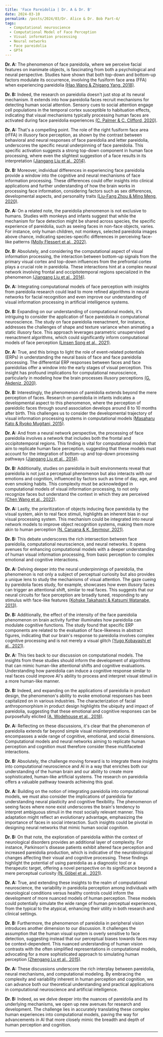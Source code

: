 ```yaml
---
title: 'Face Pareidolia | Dr. A & Dr. B'
date: 2024-03-10
permalink: /posts/2024/03/Dr. Alice & Dr. Bob Part-4/
tags:
  - Computational neuroscience
  - Computational Model of Face Perception
  - Visual information processing
  - Neural networks
  - Face pareidolia
  - GPT4
---
```


**Dr. A:** The phenomenon of face pareidolia, where we perceive facial features on inanimate objects, is fascinating from both a psychological and neural perspective. Studies have shown that both top-down and bottom-up factors modulate its occurrence, involving the fusiform face area (FFA) when experiencing pareidolia [(Hao Wang & Zhigang Yang, 2018)](https://consensus.app/papers/face-pareidolia-mechanism-wang/01031e87796f509785f53b035f5d7445/?utm_source=chatgpt).

**Dr. B:** Indeed, the research on pareidolia doesn't just stop at its neural mechanism. It extends into how pareidolia faces recruit mechanisms for detecting human social attention. Sensory cues to social attention engage cell populations in the temporal cortex susceptible to habituation effects, indicating that visual mechanisms typically processing human faces are activated during face pareidolia experiences [(C. Palmer & C. Clifford, 2020)](https://consensus.app/papers/face-pareidolia-recruits-mechanisms-detecting-human-palmer/9125fbc47dde5b56ba01bcad20d37eef/?utm_source=chatgpt).

**Dr. A:** That's a compelling point. The role of the right fusiform face area (rFFA) in illusory face perception, as shown by the contrast between behavioral and neural responses of face pareidolia and letter pareidolia, underscores the specific neural underpinning of face pareidolia. This specific activation suggests a strong top-down component in human face processing, where even the slightest suggestion of a face results in its interpretation [(Jiangang Liu et al., 2014)](https://consensus.app/papers/seeing-jesus-neural-behavioral-correlates-face-liu/0bd7a994ef8d5fd9887766eb8a1efbc9/?utm_source=chatgpt).

**Dr. B:** Moreover, individual differences in experiencing face pareidolia provide a window into the cognitive and neural mechanisms of face information processing. These differences could offer insights into clinical applications and further understanding of how the brain works in processing face information, considering factors such as sex differences, developmental aspects, and personality traits [(Liu-Fang Zhou & Ming Meng, 2020)](https://consensus.app/papers/face-individual-differences-face-pareidolia-zhou/7fe99ab8c9d8507aa4db0df1ea5b5555/?utm_source=chatgpt).

**Dr. A:** On a related note, the pareidolia phenomenon is not exclusive to humans. Studies with monkeys and infants suggest that while the mechanism for face detection might be shared across species, the specific experience of pareidolia, such as seeing faces in non-face objects, varies. For instance, only human children, not monkeys, selected pareidolia images above chance, indicating species-specific differences in perceiving face-like patterns [(Molly Flessert et al., 2022)](https://consensus.app/papers/assessing-perception-face-pareidolia-children-homo-flessert/b0030b9cf6f0542bb6c20b392ad8ad5a/?utm_source=chatgpt).

**Dr. B:** Absolutely, and considering the computational aspect of visual information processing, the interaction between bottom-up signals from the primary visual cortex and top-down influences from the prefrontal cortex plays a crucial role in pareidolia. These interactions hint at a complex neural network involving frontal and occipitotemporal regions specialized in the phenomenon [(Jiangang Liu et al., 2014)](https://consensus.app/papers/seeing-jesus-neural-behavioral-correlates-face-liu/0bd7a994ef8d5fd9887766eb8a1efbc9/?utm_source=chatgpt).

**Dr. A:** Integrating computational models of face perception with insights from pareidolia research could lead to more refined algorithms in neural networks for facial recognition and even improve our understanding of visual information processing in artificial intelligence systems.

**Dr. B:** Expanding on our understanding of computational models, it's intriguing to consider the application of face pareidolia in computational neuroscience. The study on face pareidolia reenactment, for instance, addresses the challenges of shape and texture variance when animating a static illusory face. This approach leverages parametric unsupervised reenactment algorithms, which could significantly inform computational models of face perception [(Linsen Song et al., 2021)](https://consensus.app/papers/pareidolia-face-reenactment-song/39226fbe2a0c52a6a52f8e7d9ba71f7f/?utm_source=chatgpt).

**Dr. A:** True, and this brings to light the role of event-related potentials (ERPs) in understanding the neural basis of face and face pareidolia processing. The differential ERP responses between faces and face pareidolias offer a window into the early stages of visual perception. This insight has profound implications for computational neuroscience, particularly in modeling how the brain processes illusory perceptions [(G. Akdeniz, 2020)](https://consensus.app/papers/brain-activity-underlying-face-face-pareidolia-akdeniz/1061c73456535405b1bb98b62a799c84/?utm_source=chatgpt).

**Dr. B:** Interestingly, the phenomenon of pareidolia extends beyond the mere perception of faces. Research on pareidolia in infants indicates a developmental aspect to this phenomenon, where the perception of pareidolic faces through sound association develops around 8 to 10 months after birth. This challenges us to consider the developmental trajectory of visual information processing systems in computational models [(Masaharu Kato & Ryoko Mugitani, 2015)](https://consensus.app/papers/pareidolia-infants-kato/f43bc08cb07950d7a95757918b1e412a/?utm_source=chatgpt).

**Dr. A:** And from a neural network perspective, the processing of face pareidolia involves a network that includes both the frontal and occipitotemporal regions. This finding is vital for computational models that aim to replicate human face perception, suggesting that these models must account for the integration of bottom-up and top-down processing pathways [(Jiangang Liu et al., 2014)](https://consensus.app/papers/seeing-jesus-neural-behavioral-correlates-face-liu/0bd7a994ef8d5fd9887766eb8a1efbc9/?utm_source=chatgpt).

**Dr. B:** Additionally, studies on pareidolia in built environments reveal that pareidolia is not just a perceptual phenomenon but also interacts with our emotions and cognition, influenced by factors such as time of day, age, and even smoking habits. This complexity must be acknowledged in computational models of visual information processing, to not only recognize faces but understand the context in which they are perceived [(Chen Wang et al., 2022)](https://consensus.app/papers/pareidolia-built-environment-complex-phenomenological-wang/7dbf1c6301df56e981b9e3dba0d1cf77/?utm_source=chatgpt).

**Dr. A:** Lastly, the prioritization of objects inducing face pareidolia by the visual system, akin to real face stimuli, highlights an inherent bias in our visual processing system. This mechanism could be integrated into neural network models to improve object recognition systems, making them more akin to human perception [(N. Caruana & K. Seymour, 2021)](https://consensus.app/papers/objects-induce-face-pareidolia-prioritized-system-caruana/562e142b6fc15fc98a087d457ab95933/?utm_source=chatgpt).

**Dr. B:** This debate underscores the rich intersection between face pareidolia, computational neuroscience, and neural networks. It opens avenues for enhancing computational models with a deeper understanding of human visual information processing, from basic perception to complex emotional and cognitive interactions.

**Dr. A:** Delving deeper into the neural underpinnings of pareidolia, the phenomenon is not only a subject of perceptual curiosity but also provides a unique lens to study the mechanisms of visual attention. The gaze cueing by pareidolia faces study, for example, showcases how even illusory faces can trigger an attentional shift, similar to real faces. This suggests that our neural circuits for face perception are broadly tuned, responding to any stimulus with face-like features [(Kohske Takahashi & Katsumi Watanabe, 2013)](https://consensus.app/papers/gaze-cueing-pareidolia-faces-takahashi/5f096273e90c5a33b2cb0ae72b986d5d/?utm_source=chatgpt).

**Dr. B:** Additionally, the effect of the intensity of the face pareidolia phenomenon on brain activity further illuminates how pareidolia can modulate cognitive functions. The study found that specific ERP components are related to the evaluation of face-likeness in abstract figures, indicating that our brain's response to pareidolia involves complex cognitive processing and is not merely a visual glitch [(Yugo Kobayashi et al., 2021)](https://consensus.app/papers/effect-intensity-face-pareidolia-phenomenon-brain-kobayashi/0daa9c01b5da580eb2117257087c84e6/?utm_source=chatgpt).

**Dr. A:** This ties back to our discussion on computational models. The insights from these studies should inform the development of algorithms that can mimic human-like attentional shifts and cognitive evaluations. Understanding how pareidolia can induce a cognitive response similar to real faces could improve AI's ability to process and interpret visual stimuli in a more human-like manner.

**Dr. B:** Indeed, and expanding on the applications of pareidolia in product design, the phenomenon's ability to evoke emotional responses has been capitalized on in various industries. The characterization of facial anthropomorphism in product design highlights the ubiquity and impact of pareidolia, suggesting that these emotional and cognitive responses can be purposefully elicited [(A. Wodehouse et al., 2018)](https://consensus.app/papers/pareidolia-characterising-anthropomorphism-wodehouse/88fde641a74b5fa6999e8cd86498dc7b/?utm_source=chatgpt).

**Dr. A:** Reflecting on these discussions, it's clear that the phenomenon of pareidolia extends far beyond simple visual misinterpretations. It encompasses a wide range of cognitive, emotional, and social dimensions. Computational models and neural networks aiming to replicate human perception and cognition must therefore consider these multifaceted interactions.

**Dr. B:** Absolutely, the challenge moving forward is to integrate these insights into computational neuroscience and AI in a way that enriches both our understanding of the human brain and our ability to create more sophisticated, human-like artificial systems. The research on pareidolia offers a valuable pathway towards achieving this goal.

**Dr. A:** Building on the notion of integrating pareidolia into computational models, we must also consider the implications of pareidolia for understanding neural plasticity and cognitive flexibility. The phenomenon of seeing faces where none exist underscores the brain's tendency to interpret ambiguous stimuli in the most socially relevant manner. This adaptation might reflect an evolutionary advantage, emphasizing the importance of faces in social interaction. Such insights could be pivotal in designing neural networks that mimic human social cognition.

**Dr. B:** On that note, the exploration of pareidolia within the context of neurological disorders provides an additional layer of complexity. For instance, Parkinson's disease patients exhibit altered face perception and increased pareidolia production, which is indicative of the neurobiological changes affecting their visual and cognitive processing. These findings highlight the potential of using pareidolia as a diagnostic tool or a therapeutic target, offering a novel perspective on its significance beyond a mere perceptual curiosity [(N. Göbel et al., 2021)](https://consensus.app/papers/face-perception-pareidolia-production-patients-with-göbel/aedc980bea5352c191240676c2805bc5/?utm_source=chatgpt).

**Dr. A:** True, and extending these insights to the realm of computational neuroscience, the variability in pareidolia perception among individuals with neurological conditions versus healthy controls could inform the development of more nuanced models of human perception. These models could potentially simulate the wide range of human perceptual experiences, from the typical to the atypical, enhancing their utility in both research and clinical settings.

**Dr. B:** Furthermore, the phenomenon of pareidolia in peripheral vision introduces another dimension to our discussion. It challenges the assumption that the human visual system is overly sensitive to face detection, suggesting instead that our perceptual biases towards faces may be context-dependent. This nuanced understanding of human vision contrasts with the often simplified representations in computational models, advocating for a more sophisticated approach to simulating human perception [(Zhengang Lu et al., 2015)](https://consensus.app/papers/house-pareidolia-occurs-frequently-face-vision-lu/9bf6f3f14e605f5ea86c306506a6c6ce/?utm_source=chatgpt).

**Dr. A:** These discussions underscore the rich interplay between pareidolia, neural mechanisms, and computational modeling. By embracing the complexity and variability inherent in human perception and cognition, we can advance both our theoretical understanding and practical applications in computational neuroscience and artificial intelligence.

**Dr. B:** Indeed, as we delve deeper into the nuances of pareidolia and its underlying mechanisms, we open up new avenues for research and development. The challenge lies in accurately translating these complex human experiences into computational models, paving the way for advancements in AI that more closely mimic the breadth and depth of human perception and cognition.



---